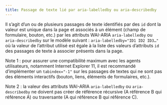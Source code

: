 ```yaml
---
title: Passage de texte lié par aria-labelledby ou aria-describedby 
---
```


Il s’agit d’un ou de plusieurs passages de texte identifiés par des `id` dont
la valeur est unique dans la page et associés à un élément (champ de
formulaire, bouton, etc.) par les attributs WAI-ARIA `aria-labelledby` ou
`aria-describedby` sur le modèle suivant : `aria-labelledby="ID1 ID2 ID3…"` où
la valeur de l’attribut utilisé est égale à la liste des valeurs d’attributs
`id` des passages de texte à associer présents dans la page.

Note 1 : pour assurer une compatibilité maximum avec les agents utilisateurs,
notamment Internet Explorer 11, il est recommandé d’implémenter un
`tabindex="-1"` sur les passages de textes qui ne sont pas des éléments
interactifs (bouton, liens, éléments de formulaires, etc.).

Note 2 : la valeur des attributs WAI-ARIA `aria-labelledby` ou `aria-
describedby` ne doivent pas créer de référence récursive (A référence B qui
référence A) ou traversante (A qui référence B qui référence C).

